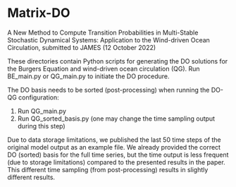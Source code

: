 # Matrix-DO

A New Method to Compute Transition Probabilities in Multi-Stable Stochastic Dynamical Systems: Application to the Wind-driven Ocean Circulation, submitted to JAMES (12 October 2022)

These directories contain Python scripts for generating the DO solutions for the Burgers Equation and wind-driven ocean circulation (QG).
Run BE_main.py or QG_main.py to initiate the DO procedure.

The DO basis needs to be sorted (post-processing) when running the DO-QG configuration:

1) Run QG_main.py
2) Run QG_sorted_basis.py (one may change the time sampling output during this step)

Due to data storage limitations, we published the last 50 time steps of the original model output as an example file. We already provided the correct DO (sorted) basis for the full time series, but the time output is less frequent (due to storage limitations) compared to the presented results in the paper. This different time sampling (from post-processing) results in slightly different results.
